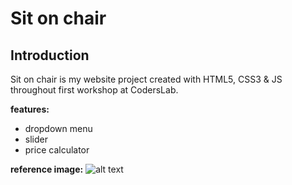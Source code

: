 
# Sit on chair

## Introduction

Sit on chair is my website project created with HTML5, CSS3 & JS throughout first workshop at CodersLab. 

**features:**
- dropdown menu
- slider
- price calculator 

**reference image:**
![alt text](https://github.com/AHerod/SitOnChair/blob/master/warsztat1.jpg)
